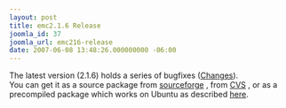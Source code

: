 ```yaml
---
layout: post
title: emc2.1.6 Release
joomla_id: 37
joomla_url: emc216-release
date: 2007-06-08 13:48:26.000000000 -06:00
---
```

The latest version (2.1.6) holds a series of bugfixes (<a href="http://sourceforge.net/project/shownotes.php?group_id=6744&amp;release_id=514616">Changes</a>). <br />You can get it as a source package from <a target="_blank" href="http://prdownloads.sourceforge.net/emc/emc2.1.6.tar.gz?download">sourceforge</a> , from <a target="_blank" href="http://wiki.linuxcnc.org/cgi-bin/emcinfo.pl?Installing_EMC2">CVS</a> , or as a precompiled package which works on Ubuntu as described <a href="index.php?option=com_content&amp;task=view&amp;id=2&amp;Itemid=4">here</a>.
